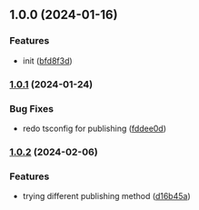 ## 1.0.0 (2024-01-16)


### Features

* init ([bfd8f3d](https://github.com/siddiqus/app-settings/commit/bfd8f3d2f278ebf5343938a6846e5aefa9005117))

### [1.0.1](https://github.com/siddiqus/app-settings/compare/1.0.0...1.0.1) (2024-01-24)


### Bug Fixes

* redo tsconfig for publishing ([fddee0d](https://github.com/siddiqus/app-settings/commit/fddee0db83a7d8dc8572dca74671ed6742dd3b31))

### [1.0.2](https://github.com/siddiqus/app-settings/compare/1.0.1...1.0.2) (2024-02-06)


### Features

* trying different publishing method ([d16b45a](https://github.com/siddiqus/app-settings/commit/d16b45ad10abfce67546697bec0755464ae957b8))


